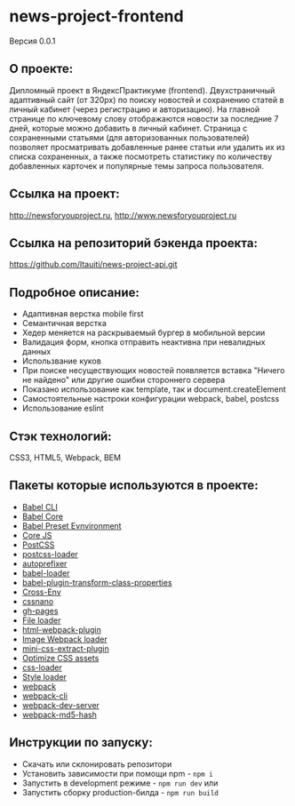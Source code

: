 # news-project-frontend
Версия 0.0.1

## О проекте:
Дипломный проект в ЯндексПрактикуме (frontend).
Двухстраничный адаптивный сайт (от 320px) по поиску новостей и сохранению статей в личный кабинет (через регистрацию и авторизацию).
На главной странице по ключевому слову отображаются новости за последние 7 дней, которые можно добавить в личный кабинет.
Страница с сохраненными статьями (для авторизованных пользователей) позволяет просматривать добавленные ранее статьи или удалить их из списка сохраненных, а также посмотреть статистику по количеству добавленных карточек и популярные темы запроса пользователя.

## Ссылка на проект:
http://newsforyouproject.ru, http://www.newsforyouproject.ru

## Ссылка на репозиторий бэкенда проекта:
https://github.com/Itauiti/news-project-api.git

## Подробное описание:
- Адаптивная верстка mobile first
- Семантичная верстка
- Хедер меняется на раскрываемый бургер в мобильной версии
- Валидация форм, кнопка отправить неактивна при невалидных данных 
- Использвание куков
- При поиске несуществующих новостей появляется вставка "Ничего не найдено" или другие ошибки стороннего сервера
- Показано использование как template, так и document.createElement
- Самостоятельные настроки конфигурации webpack, babel, postcss
- Использование eslint


## Стэк технологий:
CSS3, HTML5, Webpack, BEM

## Пакеты которые используются в проекте:
- [Babel CLI](https://babeljs.io/docs/en/babel-cli#docsNav)
- [Babel Core](https://babeljs.io/docs/en/babel-core)
- [Babel Preset Evnvironment](https://babeljs.io/docs/en/babel-preset-env#docsNav)
- [Сore JS](https://github.com/zloirock/core-js#readme)
- [PostCSS](https://postcss.org/)
- [postcss-loader](https://www.npmjs.com/package/postcss-loader)
- [autoprefixer](https://www.npmjs.com/package/autoprefixer)
- [babel-loader](https://www.npmjs.com/package/babel-loader)
- [babel-plugin-transform-class-properties](https://babeljs.io/docs/en/babel-plugin-transform-class-properties/)
- [Cross-Env](https://www.npmjs.com/package/cross-env)
- [cssnano](https://www.npmjs.com/package/cssnano)
- [gh-pages](https://www.npmjs.com/package/gh-pages)
- [File loader](https://github.com/webpack-contrib/file-loader)
- [html-webpack-plugin](https://www.npmjs.com/package/html-webpack-plugin)
- [Image Webpack loader](https://www.npmjs.com/package/image-webpack-loader)
- [mini-css-extract-plugin](https://www.npmjs.com/package/mini-css-extract-plugin)
- [Optimize CSS assets](https://www.npmjs.com/package/optimize-css-assets-webpack-plugin)
- [css-loader](https://www.npmjs.com/package/css-loader)
- [Style loader](https://github.com/webpack-contrib/style-loader)
- [webpack](https://www.npmjs.com/package/webpack)
- [webpack-cli](https://www.npmjs.com/package/webpack-cli)
- [webpack-dev-server](https://www.npmjs.com/package/webpack-dev-server)
- [webpack-md5-hash](https://www.npmjs.com/package/webpack-md5-hash)

## Инструкции по запуску:
- Скачать или склонировать репозитори
- Установить зависимости при помощи npm - `npm i`
- Запустить в development режиме - `npm run dev` или
- Запустить сборку production-билда - `npm run build`
